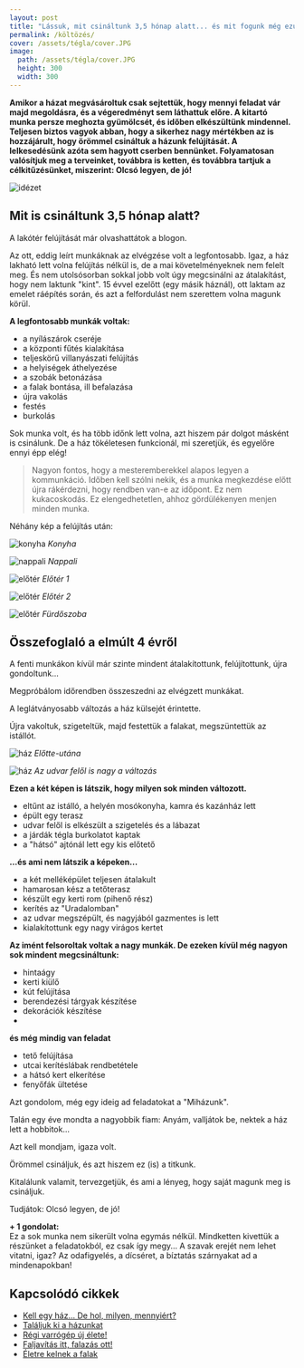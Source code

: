 ```yaml
---
layout: post
title: "Lássuk, mit csináltunk 3,5 hónap alatt... és mit fogunk még ezután..."
permalink: /költözés/
cover: /assets/tégla/cover.JPG
image:
  path: /assets/tégla/cover.JPG
  height: 300
  width: 300
---
```


**Amikor a házat megvásároltuk csak sejtettük, hogy mennyi feladat vár majd megoldásra, és a végeredményt sem láthattuk előre. A kitartó munka persze meghozta gyümölcsét, és időben elkészültünk mindennel. Teljesen biztos vagyok abban, hogy a sikerhez nagy mértékben az is hozzájárult, hogy örömmel csináltuk a házunk felújítását. A lelkesedésünk azóta sem hagyott cserben bennünket. Folyamatosan valósítjuk meg a terveinket, továbbra is ketten, és továbbra tartjuk a célkitűzésünket, miszerint: Olcsó legyen, de jó!**

![idézet](/assets/előtte-utána/IMG_20190318_111544jav.jpg)


## Mit is csináltunk 3,5 hónap alatt?



A lakótér felújítását már olvashattátok a blogon. 

Az ott, eddig leírt munkáknak az elvégzése volt a legfontosabb. Igaz, a ház lakható lett volna felújítás nélkül is, de a mai követelményeknek nem felelt meg. És nem utolsósorban sokkal jobb volt úgy megcsinálni az átalakítást, hogy nem laktunk "kint". 15 évvel ezelőtt (egy másik háznál), ott laktam az emelet ráépítés során, és azt a felfordulást nem szerettem volna magunk körül.

**A legfontosabb munkák voltak:**

* a nyílászárok cseréje
* a központi fűtés kialakítása
* teljeskörű villanyászati felújítás
* a helyiségek áthelyezése
* a szobák betonázása
* a falak bontása, ill befalazása
* újra vakolás
* festés 
* burkolás

Sok munka volt,  és ha több időnk lett volna, azt hiszem pár dolgot másként is csinálunk.
De a ház tökéletesen funkcionál, mi szeretjük, és egyelőre ennyi épp elég!


> Nagyon fontos, hogy a mesteremberekkel alapos legyen a kommunkáció. Időben kell szólni nekik, és a munka megkezdése előtt újra rákérdezni, hogy rendben van-e az időpont. Ez nem kukacoskodás. Ez elengedhetetlen, ahhoz gördülékenyen menjen minden munka.

Néhány kép a felújítás után: 


![konyha](/assets/előtte-utána/konyha.jpg)
_Konyha_

![nappali](/assets/előtte-utána/IMG_20190311_085045előtte-utána.jpg)
_Nappali_

![előtér](/assets/előtte-utána/IMG_20190311_085433előtte-utána.jpg)
_Előtér 1_

![előtér](/assets/előtte-utána/53382599_362051337720674_7760969830441680896_n.jpg)
_Előtér 2_


![előtér](/assets/előtte-utána/IMG_20190311_085754előtte-utánajav.jpg)
_Fürdőszoba_



## Összefoglaló a elmúlt 4 évről

A fenti munkákon kívül  már szinte mindent átalakítottunk, felújítottunk, újra gondoltunk...

Megpróbálom időrendben összeszedni az elvégzett munkákat.

A leglátványosabb változás a ház külsejét érintette.

Újra vakoltuk, szigeteltük, majd festettük a falakat, megszüntettük az istállót. 

![ház](/assets/előtte-utána/utca.jpg)
_Előtte-utána_


![ház](/assets/előtte-utána/udvar.jpg)
_Az udvar felől is nagy a változás_

**Ezen a két képen is látszik, hogy milyen sok minden változott.**

* eltűnt az istálló, a helyén mosókonyha, kamra és kazánház lett
* épült egy terasz 
* udvar felől is elkészült a szigetelés és a lábazat 
* a járdák tégla burkolatot kaptak 
* a "hátsó" ajtónál lett egy kis előtető


**...és ami nem látszik a képeken...**

* a két melléképület teljesen átalakult
* hamarosan kész a tetőterasz 
* készült egy kerti rom (pihenő rész)
* kerítés az "Uradalomban"
* az udvar megszépült, és nagyjából gazmentes is lett
* kialakítottunk egy nagy virágos kertet
 
 
 **Az imént felsoroltak voltak a nagy munkák. De ezeken kívül még nagyon sok mindent megcsináltunk:**
 
 * hintaágy
 * kerti kiülő
 * kút felújítása
 * berendezési tárgyak készítése
 * dekorációk készítése
 * 
 
 
 **és még mindig van feladat**
 
 * tető felújítása
 * utcai kerítéslábak rendbetétele
 * a hátsó kert elkerítése
 * fenyőfák ültetése
 
 
 Azt gondolom, még egy ideig ad feladatokat a "Miházunk".
 
 Talán egy éve mondta a nagyobbik fiam: Anyám, valljátok be, nektek a ház lett a hobbitok...
 
 Azt kell mondjam, igaza volt.
 
 Örömmel csináljuk, és azt hiszem ez (is) a titkunk. 
 
 Kitalálunk valamit, tervezgetjük, és ami a lényeg, hogy saját magunk meg is csináljuk. 
 
 Tudjátok: Olcsó legyen, de jó!
 
 
 **+ 1 gondolat:**  
Ez a sok munka nem sikerült volna egymás nélkül. Mindketten kivettük a részünket a feladatokból, ez csak így megy... 
A szavak erejét nem lehet vitatni, igaz? Az odafigyelés, a dícséret, a bíztatás szárnyakat ad a mindenapokban!

## Kapcsolódó cikkek

* [Kell egy ház... De hol, milyen, mennyiért?](/2019-02-09/hazvasarlas)
* [Találjuk ki a házunkat](/2019-02-11/találjuk_ki)
* [Régi varrógép új élete!](/2019-02-12/varrogepasztal)
* [Faljavítás itt, falazás ott!](/2019-02-18/afalak)
* [Életre kelnek a falak](/22019-03-016/színesfalak.md)

 





